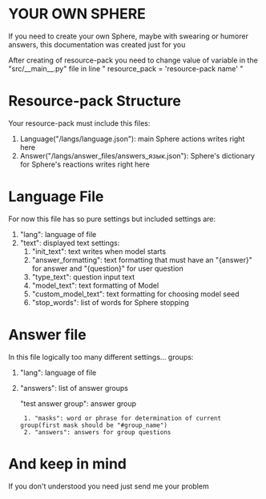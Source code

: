 # YOUR OWN SPHERE

If you need to create your own Sphere, maybe with swearing or humorer answers, this documentation was created just for you

After creating of resource-pack you need to change value of variable in the "src/\_\_main\_\_.py" file in line " resource_pack = 'resource-pack name' "

# Resource-pack Structure

Your resource-pack must include this files:

1. Language("/langs/language.json"): main Sphere actions writes right here
2. Answer("/langs/answer_files/answers_язык.json"): Sphere's dictionary for Sphere's reactions writes right here

# Language File

For now this file has so pure settings but included settings are:

1. "lang": language of file
2. "text": displayed text settings:
    1. "init_text": text writes when model starts
    2. "answer_formatting": text formatting that must have an "{answer}" for answer and "{question}" for user question
    3. "type_text": question input text
    4. "model_text": text formatting of Model
    5. "custom_model_text": text formatting for choosing model seed
    6. "stop_words": list of words for Sphere stopping

# Answer file

In this file logically too many different settings... groups:

1. "lang": language of file
2. "answers": list of answer groups

    "test answer group": answer group

        1. "masks": word or phrase for determination of current group(first mask should be "#group_name")
        2. "answers": answers for group questions

# And keep in mind

If you don't understood you need just send me your problem
